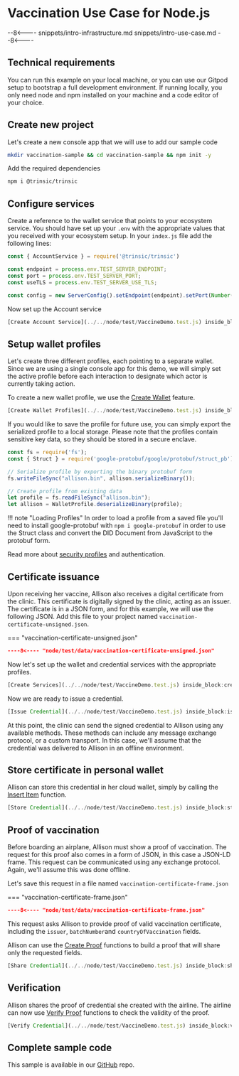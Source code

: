 # Vaccination Use Case for Node.js

--8<----
snippets/intro-infrastructure.md
snippets/intro-use-case.md
--8<----

## Technical requirements

You can run this example on your local machine, or you can use our Gitpod setup to bootstrap a full development environment. If running locally, you only need node and npm installed on your machine and a code editor of your choice.

## Create new project

Let's create a new console app that we will use to add our sample code

```bash
mkdir vaccination-sample && cd vaccination-sample && npm init -y
```

Add the required dependencies

```bash
npm i @trinsic/trinsic
```

## Configure services

Create a reference to the wallet service that points to your ecosystem service. You should have set up your `.env` with the appropriate values that you received with your ecosystem setup. In your `index.js` file add the following lines:

```js
const { AccountService } = require('@trinsic/trinsic')

const endpoint = process.env.TEST_SERVER_ENDPOINT;
const port = process.env.TEST_SERVER_PORT;
const useTLS = process.env.TEST_SERVER_USE_TLS;

const config = new ServerConfig().setEndpoint(endpoint).setPort(Number(port)).setUseTls(useTLS);
```

Now set up the Account service

<!--codeinclude-->
```javascript
[Create Account Service](../../node/test/VaccineDemo.test.js) inside_block:createAccountService
```
<!--/codeinclude-->

## Setup wallet profiles

Let's create three different profiles, each pointing to a separate wallet. Since we are using a single console app for this demo, we will simply set the active profile before each interaction to designate which actor is currently taking action.

To create a new wallet profile, we use the [Create Wallet](../reference/services/wallet-service/#create-wallet) feature.

<!--codeinclude-->
```javascript
[Create Wallet Profiles](../../node/test/VaccineDemo.test.js) inside_block:setupActors
```
<!--/codeinclude-->

If you would like to save the profile for future use, you can simply export the serialized profile to a local storage. Please note that the profiles contain sensitive key data, so they should be stored in a secure enclave.

```js
const fs = require('fs');
const { Struct } = require('google-protobuf/google/protobuf/struct_pb');

// Serialize profile by exporting the binary protobuf form
fs.writeFileSync("allison.bin", allison.serializeBinary());

// Create profile from existing data
let profile = fs.readFileSync("allison.bin");
let allison = WalletProfile.deserializeBinary(profile);
```

!!! note "Loading Profiles"
    In order to load a profile from a saved file you'll need to install google-protobuf with `npm i google-protobuf` in order to use the Struct class and convert the DID Document from JavaScript to the protobuf form.

Read more about [security profiles](../reference/index.md#authorization) and authentication.

## Certificate issuance

Upon receiving her vaccine, Allison also receives a digital certificate from the clinic. This certificate is digitally signed by the clinic, acting as an issuer.
The certificate is in a JSON form, and for this example, we will use the following JSON. Add this file to your project named `vaccination-certificate-unsigned.json`.

=== "vaccination-certificate-unsigned.json"
```json
----8<---- "node/test/data/vaccination-certificate-unsigned.json"
```

Now let's set up the wallet and credential services with the appropriate profiles.

<!--codeinclude-->
```javascript
[Create Services](../../node/test/VaccineDemo.test.js) inside_block:createService
```
<!--/codeinclude-->

Now we are ready to issue a credential.

<!--codeinclude-->
```javascript
[Issue Credential](../../node/test/VaccineDemo.test.js) inside_block:issueCredential
```
<!--/codeinclude-->

At this point, the clinic can send the signed credential to Allison using any available methods. These methods can include any message exchange protocol, or a custom transport. In this case, we'll assume that the credential was delivered to Allison in an offline environment.

## Store certificate in personal wallet

Allison can store this credential in her cloud wallet, simply by calling the [Insert Item](../reference/services/wallet-service/#insert-record) function.

<!--codeinclude-->
```javascript
[Store Credential](../../node/test/VaccineDemo.test.js) inside_block:storeCredential
```
<!--/codeinclude-->

## Proof of vaccination

Before boarding an airplane, Allison must show a proof of vaccination. The request for this proof also comes in a form of JSON, in this case a JSON-LD frame.
This request can be communicated using any exchange protocol. Again, we'll assume this was done offline.

Let's save this request in a file named `vaccination-certificate-frame.json`

=== "vaccination-certificate-frame.json"
```json
----8<---- "node/test/data/vaccination-certificate-frame.json"
```

This request asks Allison to provide proof of valid vaccination certificate, including the `issuer`, `batchNumber`and `countryOfVaccination` fields.

Allison can use the [Create Proof](../reference/services/wallet-service/#create-proof) functions to build a proof that will share only the requested fields.

<!--codeinclude-->
```javascript
[Share Credential](../../node/test/VaccineDemo.test.js) inside_block:shareCredential
```
<!--/codeinclude-->

## Verification

Allison shares the proof of credential she created with the airline. The airline can now use [Verify Proof](../reference/services/wallet-service/#verify-proof) functions to check the validity of the proof.

<!--codeinclude-->
```javascript
[Verify Credential](../../node/test/VaccineDemo.test.js) inside_block:verifyCredential
```
<!--/codeinclude-->

## Complete sample code

This sample is available in our [GitHub]() repo.

